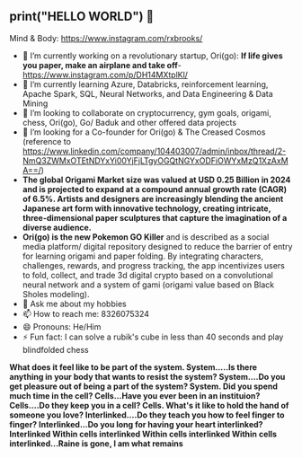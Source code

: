 ## print("HELLO WORLD") 👋
Mind & Body: https://www.instagram.com/rxbrooks/
- 🔭 I’m currently working on a revolutionary startup, Ori(go): **If life gives you paper, make an airplane and take off**- https://www.instagram.com/p/DH14MXtplKl/
- 🌱 I’m currently learning Azure, Databricks, reinforcement learning, Apache Spark, SQL, Neural Networks, and Data Engineering & Data Mining
- 👯 I’m looking to collaborate on cryptocurrency, gym goals, origami, chess, Ori(go), Go/ Baduk and other offered data projects
- 🤔 I’m looking for a Co-founder for Ori(go) & The Creased Cosmos (reference to https://www.linkedin.com/company/104403007/admin/inbox/thread/2-NmQ3ZWMxOTEtNDYxYi00YjFjLTgyOGQtNGYxODFiOWYxMzQ1XzAxMA==/)
- **The global Origami Market size was valued at USD 0.25 Billion in 2024 and is projected to expand at a compound annual growth rate (CAGR) of 6.5%. Artists and designers are increasingly blending the ancient Japanese art form with innovative technology, creating intricate, three-dimensional paper sculptures that capture the imagination of a diverse audience.**
- **Ori(go) is the new Pokemon GO Killer** and is described as a social media platform/ digital repository designed to reduce the barrier of entry for learning origami and paper folding. By integrating characters, challenges, rewards, and progress tracking, the app incentivizes users to fold, collect, and trade 3d digital crypto based on a convolutional neural network and a system of gami (origami value based on Black Sholes modeling).
- 💬 Ask me about my hobbies 
- 📫 How to reach me: 8326075324
- 😄 Pronouns: He/Him
- ⚡ Fun fact: I can solve a rubik's cube in less than 40 seconds and play blindfolded chess

**What does it feel like to be part of the system. System.....Is there anything in your body that wants to resist the system? System....Do you get pleasure out of being a part of the system? System.
Did you spend much time in the cell? Cells...Have you ever been in an instituion? Cells....Do they keep you in a cell? Cells.
What's it like to hold the hand of someone you love? Interlinked....Do they teach you how to feel finger to finger? Interlinked...Do you long for having your heart interlinked? Interlinked
Within cells interlinked
Within cells interlinked
Within cells interlinked...Raine is gone, I am what remains**

<!--
**Rxbrooks15/Rxbrooks15** is a ✨ _special_ ✨ repository because its `README.md` (this file) appears on your GitHub profile.

Here are some ideas to get you started:


-->
